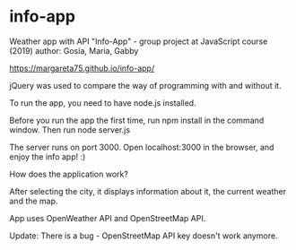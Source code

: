 # info-app
Weather app with API "Info-App" - group project at JavaScript course (2019)  author: Gosia, Maria, Gabby

https://margareta75.github.io/info-app/

jQuery was used to compare the way of programming with and without it.


To run the app, you need to have node.js installed.

Before you run the app the first time, run npm install in the command window. Then run node server.js

The server runs on port 3000. Open localhost:3000 in the browser, and enjoy the info app! :)


How does the application work?

After selecting the city, it displays information about it, the current weather and the map.

App uses OpenWeather API and OpenStreetMap API.

Update: There is a bug - OpenStreetMap API key doesn't work anymore.
